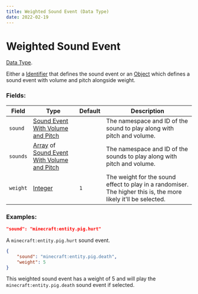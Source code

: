 ```yaml
---
title: Weighted Sound Event (Data Type)
date: 2022-02-19
---
```

# Weighted Sound Event

[Data Type](../data_types.md).

Either a [Identifier](https://origins.readthedocs.io/en/latest/types/data_types/identifier/) that defines the sound event or an [Object](https://origins.readthedocs.io/en/latest/types/data_types/object/) which defines a sound event with volume and pitch alongside weight.

### Fields:

Field  | Type | Default | Description
-------|------|---------|-------------
`sound` | [Sound Event With Volume and Pitch](sound_event_with_volume_and_pitch.md) | | The namespace and ID of the sound to play along with pitch and volume.
`sounds` | [Array](https://origins.readthedocs.io/en/latest/types/data_types/array/) of [Sound Event With Volume and Pitch](sound_event_with_volume_and_pitch.md) | | The namespace and ID of the sounds to play along with pitch and volume.
`weight` | [Integer](https://origins.readthedocs.io/en/latest/types/data_types/integer/) | `1` | The weight for the sound effect to play in a randomiser. The higher this is, the more likely it'll be selected.

### Examples:

```json
"sound": "minecraft:entity.pig.hurt"
```
A `minecraft:entity.pig.hurt` sound event.

```json
{
    "sound": "minecraft:entity.pig.death",
    "weight": 5
}
```

This weighted sound event has a weight of 5 and will play the `minecraft:entity.pig.death` sound event if selected.